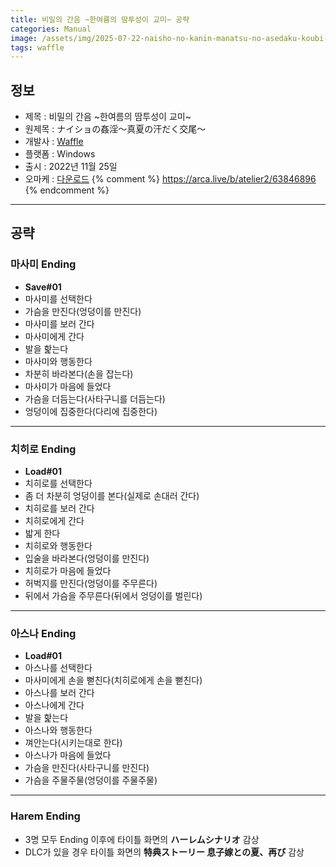 ```yaml
---
title: 비밀의 간음 ~한여름의 땀투성이 교미~ 공략
categories: Manual
image: /assets/img/2025-07-22-naisho-no-kanin-manatsu-no-asedaku-koubi-1.jpg
tags: waffle
---
```


## 정보

* 제목 : 비밀의 간음 ~한여름의 땀투성이 교미~
* 원제목 : ナイショの姦淫～真夏の汗だく交尾～
* 개발사 : [Waffle](/tags/waffle)
* 플랫폼 : Windows
* 출시 : 2022년 11월 25일
* 오마케 : [다운로드](/assets/omake/naisho-no-kanin-manatsu-no-asedaku-koubi.zip)
{% comment %}
https://arca.live/b/atelier2/63846896
{% endcomment %}

---

## 공략

### 마사미 Ending

* **Save#01**
* 마사미를 선택한다
* 가슴을 만진다(엉덩이를 만진다)
* 마사미를 보러 간다
* 마사미에게 간다
* 발을 핥는다
* 마사미와 행동한다
* 차분히 바라본다(손을 잡는다)
* 마사미가 마음에 들었다
* 가슴을 더듬는다(사타구니를 더듬는다)
* 엉덩이에 집중한다(다리에 집중한다)

---

### 치히로 Ending

* **Load#01**
* 치히로를 선택한다
* 좀 더 차분히 엉덩이를 본다(실제로 손대러 간다)
* 치히로를 보러 간다
* 치히로에게 간다
* 밟게 한다
* 치히로와 행동한다
* 입술을 바라본다(엉덩이를 만진다)
* 치히로가 마음에 들었다
* 허벅지를 만진다(엉덩이를 주무른다)
* 뒤에서 가슴을 주무른다(뒤에서 엉덩이를 벌린다)

---

### 아스나 Ending

* **Load#01**
* 아스나를 선택한다
* 마사미에게 손을 뻗친다(치히로에게 손을 뻗친다)
* 아스나를 보러 간다
* 아스나에게 간다
* 발을 핥는다
* 아스나와 행동한다
* 껴안는다(시키는대로 한다)
* 아스나가 마음에 들었다
* 가슴을 만진다(사타구니를 만진다)
* 가슴을 주물주물(엉덩이를 주물주물)

---

### Harem Ending

* 3명 모두 Ending 이후에 타이틀 화면의 **ハーレムシナリオ** 감상
* DLC가 있을 경우 타이틀 화면의 **特典ストーリー 息子嫁との夏、再び** 감상
